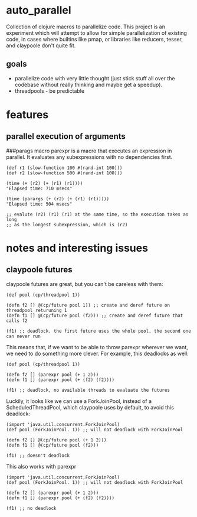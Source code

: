 # auto_parallel
Collection of clojure macros to parallelize code. This project is an experiment
which will attempt to allow for simple parallelization of existing code, in
cases where builtins like pmap, or libraries like reducers, tesser, and
claypoole don't quite fit.

## goals
* parallelize code with very little thought (just stick stuff all over the
  codebase without really thinking and maybe get a speedup).
* threadpools - be predictable

# features
## parallel execution of arguments
###parags macro
parexpr is a macro that executes an expression in parallel. It evaluates any
subexpressions with no dependencies first.

    (def r1 (slow-function 100 #(rand-int 100)))
    (def r2 (slow-function 500 #(rand-int 100)))

    (time (+ (r2) (+ (r1) (r1))))
    "Elapsed time: 710 msecs"

    (time (parargs (+ (r2) (+ (r1) (r1)))))
    "Elapsed time: 504 msecs"

    ;; evalute (r2) (r1) (r1) at the same time, so the execution takes as long
    ;; as the longest subexpression, which is (r2)

# notes and interesting issues
## claypoole futures
claypoole futures are great, but you can't be careless with them:

    (def pool (cp/threadpool 1))

    (defn f2 [] @(cp/future pool 1)) ;; create and deref future on threadpool returuning 1
    (defn f1 [] @(cp/future pool (f2))) ;; create and deref future that calls f2

    (f1) ;; deadlock. the first future uses the whole pool, the second one can never run

This means that, if we want to be able to throw parexpr wherever we want, we
need to do something more clever. For example, this deadlocks as well:

    (def pool (cp/threadpool 1))

    (defn f2 [] (parexpr pool (+ 1 2)))
    (defn f1 [] (parexpr pool (+ (f2) (f2))))

    (f1) ;; deadlock, no available threads to evaluate the futures

Luckily, it looks like we can use a ForkJoinPool, instead of a
ScheduledThreadPool, which claypoole uses by default, to avoid this deadlock:

    (import 'java.util.concurrent.ForkJoinPool)
    (def pool (ForkJoinPool. 1)) ;; will not deadlock with ForkJoinPool

    (defn f2 [] @(cp/future pool (+ 1 2)))
    (defn f1 [] @(cp/future pool (f2)))

    (f1) ;; doesn't deadlock

This also works with parexpr

    (import 'java.util.concurrent.ForkJoinPool)
    (def pool (ForkJoinPool. 1)) ;; will not deadlock with ForkJoinPool

    (defn f2 [] (parexpr pool (+ 1 2)))
    (defn f1 [] (parexpr pool (+ (f2) (f2))))

    (f1) ;; no deadlock

